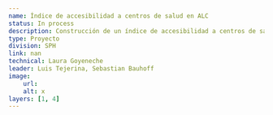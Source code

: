 ```yaml
---
name: Índice de accesibilidad a centros de salud en ALC
status: In process
description: Construcción de un índice de accesibilidad a centros de salud en ALC teniendo en cuenta las barreras socioeconómicas y geográficas, choques climáticos, entre otros. 
type: Proyecto
division: SPH
link: nan
technical: Laura Goyeneche
leader: Luis Tejerina, Sebastian Bauhoff
image: 
    url: 
    alt: x
layers: [1, 4]
---
```

    